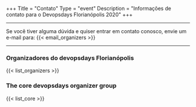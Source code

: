 +++
Title = "Contato"
Type = "event"
Description = "Informações de contato para o Devopsdays Florianópolis 2020"
+++

<div class = "row">
  <div class = "col">
    <hr />
    Se você tiver alguma dúvida e quiser entrar em contato conosco, envie um e-mail para: {{< email_organizers >}}
    <hr />
  </div>
</div>

### Organizadores do devopsdays Florianópolis

<p></p>

{{< list_organizers >}}

### The core devopsdays organizer group

{{< list_core >}}
